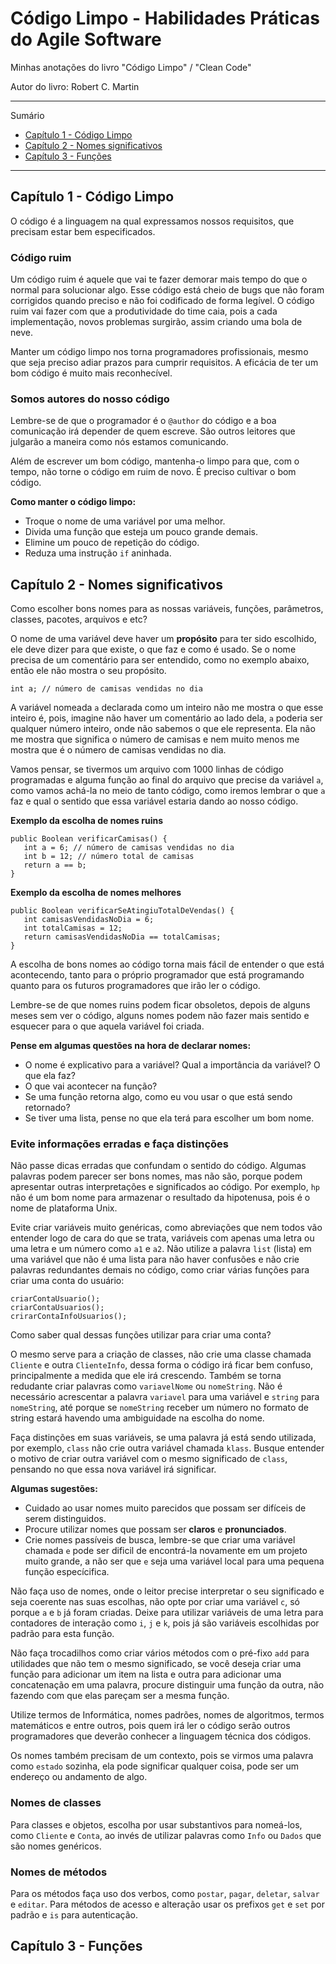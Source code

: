 # Código Limpo - Habilidades Práticas do Agile Software

Minhas anotações do livro "Código Limpo" / "Clean Code"

Autor do livro: Robert C. Martin

*******
Sumário
- [Capítulo 1 - Código Limpo](#capítulo-1---código-limpo)
- [Capítulo 2 - Nomes significativos](#capítulo-2---nomes-significativos)
- [Capítulo 3 - Funções](#capítulo-3---funções)
*******

## Capítulo 1 - Código Limpo

O código é a linguagem na qual expressamos nossos requisitos, que precisam estar bem especificados.

### Código ruim

Um código ruim é aquele que vai te fazer demorar mais tempo do que o normal para solucionar algo. Esse código está cheio de bugs que não foram corrigidos quando preciso e não foi codificado de forma legível. O código ruim vai fazer com que a produtividade do time caia, pois a cada implementação, novos problemas surgirão, assim criando uma bola de neve. 

Manter um código limpo nos torna programadores profissionais, mesmo que seja preciso adiar prazos para cumprir requisitos. A eficácia de ter um bom código é muito mais reconhecível.

### Somos autores do nosso código

Lembre-se de que o programador é o `@author` do código e a boa comunicação irá depender de quem escreve. São outros leitores que julgarão a maneira como nós estamos comunicando.

Além de escrever um bom código, mantenha-o limpo para que, com o tempo, não torne o código em ruim de novo. É preciso cultivar o bom código. 

**Como manter o código limpo:**

 - Troque o nome de uma variável por uma melhor.
 - Divida uma função que esteja um pouco grande demais.
 - Elimine um pouco de repetição do código.
 - Reduza uma instrução `if` aninhada.

## Capítulo 2 - Nomes significativos

Como escolher bons nomes para as nossas variáveis, funções, parâmetros, classes, pacotes, arquivos e etc? 

O nome de uma variável deve haver um **propósito** para ter sido escolhido, ele deve dizer para que existe, o que faz e como é usado. Se o nome precisa de um comentário para ser entendido, como no exemplo abaixo, então ele não mostra o seu propósito. 

    int a; // número de camisas vendidas no dia

A variável nomeada `a` declarada como um inteiro não me mostra o que esse inteiro é, pois, imagine não haver um comentário ao lado dela, `a` poderia ser qualquer número inteiro, onde não sabemos o que ele representa. Ela não me mostra que significa o número de camisas e nem muito menos me mostra que é o número de camisas vendidas no dia.

Vamos pensar, se tivermos um arquivo com 1000 linhas de código programadas e alguma função ao final do arquivo que precise da variável `a`, como vamos achá-la no meio de tanto código, como iremos lembrar o que `a` faz e qual o sentido que essa variável estaria dando ao nosso código.

**Exemplo da escolha de nomes ruins**

    public Boolean verificarCamisas() {
       int a = 6; // número de camisas vendidas no dia
       int b = 12; // número total de camisas
       return a == b;
    }

**Exemplo da escolha de nomes melhores**

    public Boolean verificarSeAtingiuTotalDeVendas() {
       int camisasVendidasNoDia = 6;
       int totalCamisas = 12;
       return camisasVendidasNoDia == totalCamisas;
    }

A escolha de bons nomes ao código torna mais fácil de entender o que está acontecendo, tanto para o próprio programador que está programando quanto para os futuros programadores que irão ler o código. 

Lembre-se de que nomes ruins podem ficar obsoletos, depois de alguns meses sem ver o código, alguns nomes podem não fazer mais sentido e esquecer para o que aquela variável foi criada.

**Pense em algumas questões na hora de declarar nomes:**

- O nome é explicativo para a variável? Qual a importância da variável? O que ela faz?
- O que vai acontecer na função?
- Se uma função retorna algo, como eu vou usar o que está sendo retornado?
- Se tiver uma lista, pense no que ela terá para escolher um bom nome.

### Evite informações erradas e faça distinções

Não passe dicas erradas que confundam o sentido do código. Algumas palavras podem parecer ser bons nomes, mas não são, porque podem apresentar outras interpretações e significados ao código. Por exemplo, `hp` não é um bom nome para armazenar o resultado da hipotenusa, pois é o nome de plataforma Unix. 

Evite criar variáveis muito genéricas, como abreviações que nem todos vão entender logo de cara do que se trata, variáveis com apenas uma letra ou uma letra e um número como `a1` e `a2`. Não utilize a palavra `list` (lista) em uma variável que não é uma lista para não haver confusões e não crie palavras redundantes demais no código, como criar várias funções para criar uma conta do usuário:

    criarContaUsuario();
    criarContaUsuarios();
    crirarContaInfoUsuarios();

Como saber qual dessas funções utilizar para criar uma conta? 

O mesmo serve para a criação de classes, não crie uma classe chamada `Cliente` e outra `ClienteInfo`, dessa forma o código irá ficar bem confuso, principalmente a medida que ele irá crescendo. Também se torna redudante criar palavras como `variavelNome` ou `nomeString`. Não é necessário acrescentar a palavra `variavel` para uma variável e `string` para `nomeString`, até porque se `nomeString` receber um número no formato de string estará havendo uma ambiguidade na escolha do nome.

Faça distinções em suas variáveis, se uma palavra já está sendo utilizada, por exemplo, `class` não crie outra variável chamada `klass`. Busque entender o motivo de criar outra variável com o mesmo significado de `class`, pensando no que essa nova variável irá significar.

**Algumas sugestões:**

- Cuidado ao usar nomes muito parecidos que possam ser difíceis de serem distinguidos. 
- Procure utilizar nomes que possam ser **claros** e **pronunciados**.
- Crie nomes passíveis de busca, lembre-se que criar uma variável chamada `e` pode ser dificil de encontrá-la novamente em um projeto muito grande, a não ser que `e` seja uma variável local para uma pequena função especícifica.

Não faça uso de nomes, onde o leitor precise interpretar o seu significado e seja coerente nas suas escolhas, não opte por criar uma variável `c`, só porque `a` e `b` já foram criadas. Deixe para utilizar variáveis de uma letra para contadores de interação como `i`, `j` e `k`, pois já são variáveis escolhidas por padrão para esta função.

Não faça trocadilhos como criar vários métodos com o pré-fixo `add` para utilidades que não tem o mesmo significado, se você deseja criar uma função para adicionar um item na lista e outra para adicionar uma concatenação em uma palavra, procure distinguir uma função da outra, não fazendo com que elas pareçam ser a mesma função.

Utilize termos de Informática, nomes padrões, nomes de algoritmos, termos matemáticos e entre outros, pois quem irá ler o código serão outros programadores que deverão conhecer a linguagem técnica dos códigos.

Os nomes também precisam de um contexto, pois se virmos uma palavra como `estado` sozinha, ela pode significar qualquer coisa, pode ser um endereço ou andamento de algo.

### Nomes de classes

Para classes e objetos, escolha por usar substantivos para nomeá-los, como `Cliente` e `Conta`, ao invés de utilizar palavras como `Info` ou `Dados` que são nomes genéricos.

### Nomes de métodos

Para os métodos faça uso dos verbos, como `postar`, `pagar`, `deletar`, `salvar` e `editar`. Para métodos de acesso e alteração usar os prefixos `get` e `set` por padrão e `is` para autenticação. 

## Capítulo 3 - Funções
